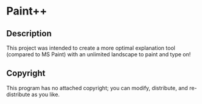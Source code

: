 # Paint++
## Description
This project was intended to create a more optimal explanation tool (compared to MS Paint) with an unlimited landscape to paint and type on!

## Copyright
This program has no attached copyright; you can modify, distribute, and re-distribute as you like.
